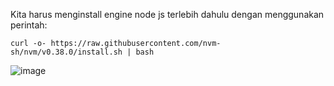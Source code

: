 
Kita harus menginstall engine node js terlebih dahulu dengan menggunakan perintah:
```
curl -o- https://raw.githubusercontent.com/nvm-sh/nvm/v0.38.0/install.sh | bash
```
![image](https://user-images.githubusercontent.com/36489276/202116335-7412a5f7-380f-4215-929c-18b33918dbd0.png)

